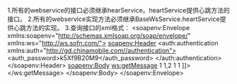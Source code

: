 1.所有的webservice的接口必须继承hearService。heartService提供心跳方法的接口。
2.所有的webservice实现方法必须继承BaseWsService.heartService提供心跳方法的实现。
3.查询接口的xml格式：
<soapenv:Envelope xmlns:soapenv="http://schemas.xmlsoap.org/soap/envelope/" xmlns:ws="http://ws.sofn.com/">
   <soapenv:Header>
   <auth:authentication xmlns:auth="http://gd.chinamobile.com//authentication">
<auth_password>k5Xf9B20M9</auth_password>
</auth:authentication>
   </soapenv:Header>
   <soapenv:Body>
      <ws:getMessage>
         <!--Optional:-->
         <arg0>
         <![CDATA[
         <SoapXml>
         <resource>1</resource>
         <returnFields>1,2</returnFields>
         <condition>1</condition>
         <record_num>1</record_num>
         </SoapXml>
         ]]>
         </arg0>
      </ws:getMessage>
   </soapenv:Body>
</soapenv:Envelope>